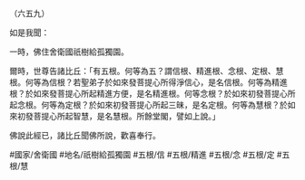 （六五九）

如是我聞：

一時，佛住舍衛國祇樹給孤獨園。

爾時，世尊告諸比丘：「有五根。何等為五？謂信根、精進根、念根、定根、慧根。何等為信根？若聖弟子於如來發菩提心所得淨信心，是名信根。何等為精進根？於如來發菩提心所起精進方便，是名精進根。何等念根？於如來初發菩提心所起念根。何等為定根？於如來初發菩提心所起三昧，是名定根。何等為慧根？於如來初發菩提心所起智慧，是名慧根。所餘堂閣，譬如上說。」

佛說此經已，諸比丘聞佛所說，歡喜奉行。

#國家/舍衛國
#地名/祇樹給孤獨園
#五根/信
#五根/精進
#五根/念
#五根/定
#五根/慧

